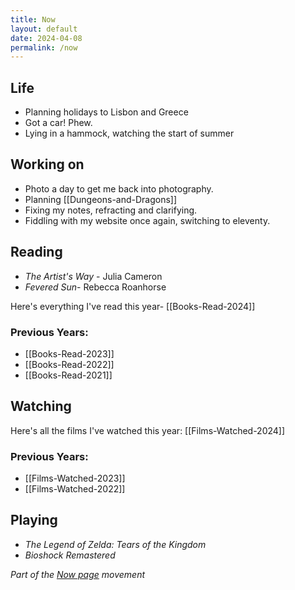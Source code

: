 ```yaml
---
title: Now
layout: default
date: 2024-04-08
permalink: /now
---
```


## Life

- Planning holidays to Lisbon and Greece
- Got a car! Phew.
- Lying in a hammock, watching the start of summer

## Working on

- Photo a day to get me back into photography.
- Planning [[Dungeons-and-Dragons]]
- Fixing my notes, refracting and clarifying.
- Fiddling with my website once again, switching to eleventy.

## Reading

- *The Artist's Way* - Julia Cameron
- *Fevered Sun*- Rebecca Roanhorse

Here's everything I've read this year- [[Books-Read-2024]]
### Previous Years:

- [[Books-Read-2023]]
- [[Books-Read-2022]]  
- [[Books-Read-2021]] 

## Watching

Here's all the films I've watched this year: [[Films-Watched-2024]]

### Previous Years:

- [[Films-Watched-2023]]
- [[Films-Watched-2022]]

## Playing

- *The Legend of Zelda: Tears of the Kingdom*
- *Bioshock Remastered*

*Part of the <a href="https://nownownow.com/about" >Now page</a> movement*
